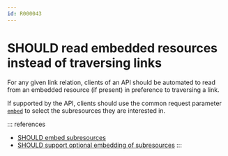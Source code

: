 ```yaml
---
id: R000043
---
```


# SHOULD read embedded resources instead of traversing links

For any given link relation, clients of an API should be automated to read from an embedded resource (if present) in preference to traversing a link.

If supported by the API, clients should use the common request parameter
[`embed`](/guidelines/r000049) to select the subresources they are interested in.

::: references

- [SHOULD embed subresources](/guidelines/r000041)
- [SHOULD support optional embedding of subresources](/guidelines/r000063)
  :::
